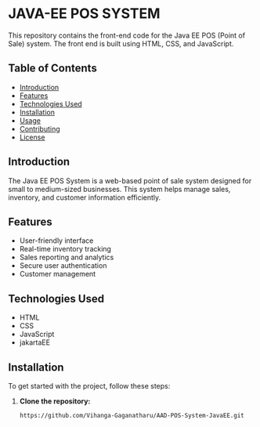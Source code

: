 # JAVA-EE POS SYSTEM

This repository contains the front-end code for the Java EE POS (Point of Sale) system. The front end is built using HTML, CSS, and JavaScript.

## Table of Contents

- [Introduction](#introduction)
- [Features](#features)
- [Technologies Used](#technologies-used)
- [Installation](#installation)
- [Usage](#usage)
- [Contributing](#contributing)
- [License](#license)

## Introduction

The Java EE POS System is a web-based point of sale system designed for small to medium-sized businesses. This system helps manage sales, inventory, and customer information efficiently.

## Features

- User-friendly interface
- Real-time inventory tracking
- Sales reporting and analytics
- Secure user authentication
- Customer management

## Technologies Used

- HTML
- CSS
- JavaScript
- jakartaEE

## Installation

To get started with the project, follow these steps:

1. **Clone the repository:**

   ```bash
   https://github.com/Vihanga-Gaganatharu/AAD-POS-System-JavaEE.git